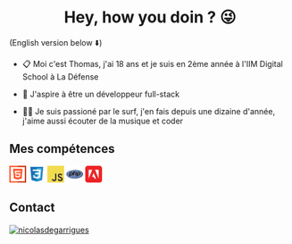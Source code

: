 # <div align="center"> **Hey, how you doin ? :stuck_out_tongue_winking_eye:** </div>

(English version below :arrow_down:)



* :clipboard: Moi c'est Thomas, j'ai 18 ans et je suis en 2ème année à l'IIM Digital School à La Défense

* :telescope: J'aspire à être un développeur full-stack

* :surfing_man: Je suis passioné par le surf, j'en fais depuis une dizaine d'année, j'aime aussi écouter de la musique et coder

## Mes compétences

<div>
    <img src="img/html.svg" height="30">
    <img src="img/css.svg" height="30">
    <img src="img/js.svg" height="30">
    <img src="img/php.svg" height="30">
    <img src="img/adobe.svg" height="30">
</div>






## Contact 

<a href="https://www.linkedin.com/in/thomas-doret-gaisset/" target="_blank"><img align="center" src="https://raw.githubusercontent.com/rahuldkjain/github-profile-readme-generator/master/src/images/icons/Social/linked-in-alt.svg" alt="nicolasdegarrigues" height="30" width="40" /></a>

